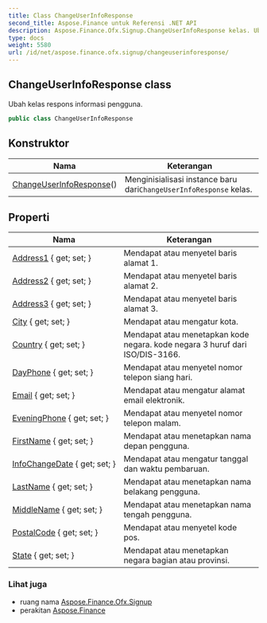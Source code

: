 ```yaml
---
title: Class ChangeUserInfoResponse
second_title: Aspose.Finance untuk Referensi .NET API
description: Aspose.Finance.Ofx.Signup.ChangeUserInfoResponse kelas. Ubah kelas respons informasi pengguna.
type: docs
weight: 5580
url: /id/net/aspose.finance.ofx.signup/changeuserinforesponse/
---
```

## ChangeUserInfoResponse class

Ubah kelas respons informasi pengguna.

```csharp
public class ChangeUserInfoResponse
```

## Konstruktor

| Nama | Keterangan |
| --- | --- |
| [ChangeUserInfoResponse](changeuserinforesponse/)() | Menginisialisasi instance baru dari`ChangeUserInfoResponse` kelas. |

## Properti

| Nama | Keterangan |
| --- | --- |
| [Address1](../../aspose.finance.ofx.signup/changeuserinforesponse/address1/) { get; set; } | Mendapat atau menyetel baris alamat 1. |
| [Address2](../../aspose.finance.ofx.signup/changeuserinforesponse/address2/) { get; set; } | Mendapat atau menyetel baris alamat 2. |
| [Address3](../../aspose.finance.ofx.signup/changeuserinforesponse/address3/) { get; set; } | Mendapat atau menyetel baris alamat 3. |
| [City](../../aspose.finance.ofx.signup/changeuserinforesponse/city/) { get; set; } | Mendapat atau mengatur kota. |
| [Country](../../aspose.finance.ofx.signup/changeuserinforesponse/country/) { get; set; } | Mendapat atau menetapkan kode negara. kode negara 3 huruf dari ISO/DIS-3166. |
| [DayPhone](../../aspose.finance.ofx.signup/changeuserinforesponse/dayphone/) { get; set; } | Mendapat atau menyetel nomor telepon siang hari. |
| [Email](../../aspose.finance.ofx.signup/changeuserinforesponse/email/) { get; set; } | Mendapat atau mengatur alamat email elektronik. |
| [EveningPhone](../../aspose.finance.ofx.signup/changeuserinforesponse/eveningphone/) { get; set; } | Mendapat atau menyetel nomor telepon malam. |
| [FirstName](../../aspose.finance.ofx.signup/changeuserinforesponse/firstname/) { get; set; } | Mendapat atau menetapkan nama depan pengguna. |
| [InfoChangeDate](../../aspose.finance.ofx.signup/changeuserinforesponse/infochangedate/) { get; set; } | Mendapat atau mengatur tanggal dan waktu pembaruan. |
| [LastName](../../aspose.finance.ofx.signup/changeuserinforesponse/lastname/) { get; set; } | Mendapat atau menetapkan nama belakang pengguna. |
| [MiddleName](../../aspose.finance.ofx.signup/changeuserinforesponse/middlename/) { get; set; } | Mendapat atau menetapkan nama tengah pengguna. |
| [PostalCode](../../aspose.finance.ofx.signup/changeuserinforesponse/postalcode/) { get; set; } | Mendapat atau menyetel kode pos. |
| [State](../../aspose.finance.ofx.signup/changeuserinforesponse/state/) { get; set; } | Mendapat atau menetapkan negara bagian atau provinsi. |

### Lihat juga

* ruang nama [Aspose.Finance.Ofx.Signup](../../aspose.finance.ofx.signup/)
* perakitan [Aspose.Finance](../../)


